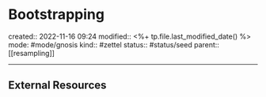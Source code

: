 # Bootstrapping
created:: 2022-11-16 09:24
modified:: <%+ tp.file.last_modified_date() %>
mode: #mode/gnosis
kind:: #zettel 
status:: #status/seed
parent:: [[resampling]]
***






## External Resources
